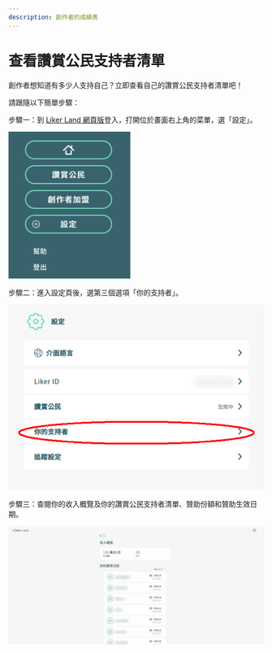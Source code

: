 ```yaml
---
description: 創作者的成績表
---
```


# 查看讚賞公民支持者清單

創作者想知道有多少人支持自己？立即查看自己的讚賞公民支持者清單吧！

請跟隨以下簡單步驟：  
  
步驟一：到 [Liker Land 網頁版](https://liker.land/)登入，打開位於畫面右上角的菜單，選「設定」。

![](../../.gitbook/assets/subscribe-civic-liker-1.png)

步驟二：進入設定頁後，選第三個選項「你的支持者」。

![](../../.gitbook/assets/yoursupporter-01.png)

步驟三：查閱你的收入概覽及你的讚賞公民支持者清單、贊助份額和贊助生效日期。

![](../../.gitbook/assets/yoursupporter.jpg)

